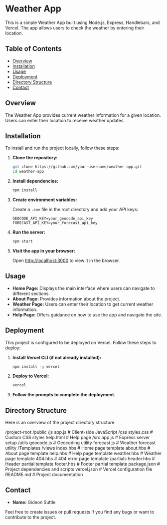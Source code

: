 # Weather App

This is a simple Weather App built using Node.js, Express, Handlebars, and Vercel. The app allows users to check the weather by entering their location.

## Table of Contents
- [Overview](#overview)
- [Installation](#installation)
- [Usage](#usage)
- [Deployment](#deployment)
- [Directory Structure](#directory-structure)
- [Contact](#contact)

## Overview

The Weather App provides current weather information for a given location. Users can enter their location to receive weather updates.

## Installation

To install and run the project locally, follow these steps:

1. **Clone the repository:**

    ```bash
    git clone https://github.com/your-username/weather-app.git
    cd weather-app
    ```

2. **Install dependencies:**

    ```bash
    npm install
    ```

3. **Create environment variables:**

    Create a `.env` file in the root directory and add your API keys:

    ```env
    GEOCODE_API_KEY=your_geocode_api_key
    FORECAST_API_KEY=your_forecast_api_key
    ```

4. **Run the server:**

    ```bash
    npm start
    ```

5. **Visit the app in your browser:**

    Open [http://localhost:3000](http://localhost:3000) to view it in the browser.

## Usage

- **Home Page:** Displays the main interface where users can navigate to different sections.
- **About Page:** Provides information about the project.
- **Weather Page:** Users can enter their location to get current weather information.
- **Help Page:** Offers guidance on how to use the app and navigate the site.

## Deployment

This project is configured to be deployed on Vercel. Follow these steps to deploy:

1. **Install Vercel CLI (if not already installed):**

    ```bash
    npm install -g vercel
    ```

2. **Deploy to Vercel:**

    ```bash
    vercel
    ```

3. **Follow the prompts to complete the deployment.**

## Directory Structure

Here is an overview of the project directory structure:

/project-root
/public
/js
app.js # Client-side JavaScript
/css
styles.css # Custom CSS styles
help.html # Help page
/src
app.js # Express server setup
/utils
geocode.js # Geocoding utility
forecast.js # Weather forecast utility
/Templates
/views
index.hbs # Home page template
about.hbs # About page template
help.hbs # Help page template
weather.hbs # Weather page template
404.hbs # 404 error page template
/partials
header.hbs # Header partial template
footer.hbs # Footer partial template
package.json # Project dependencies and scripts
vercel.json # Vercel configuration file
README.md # Project documentation

## Contact

- **Name:** Gideon Suttle

Feel free to create issues or pull requests if you find any bugs or want to contribute to the project.